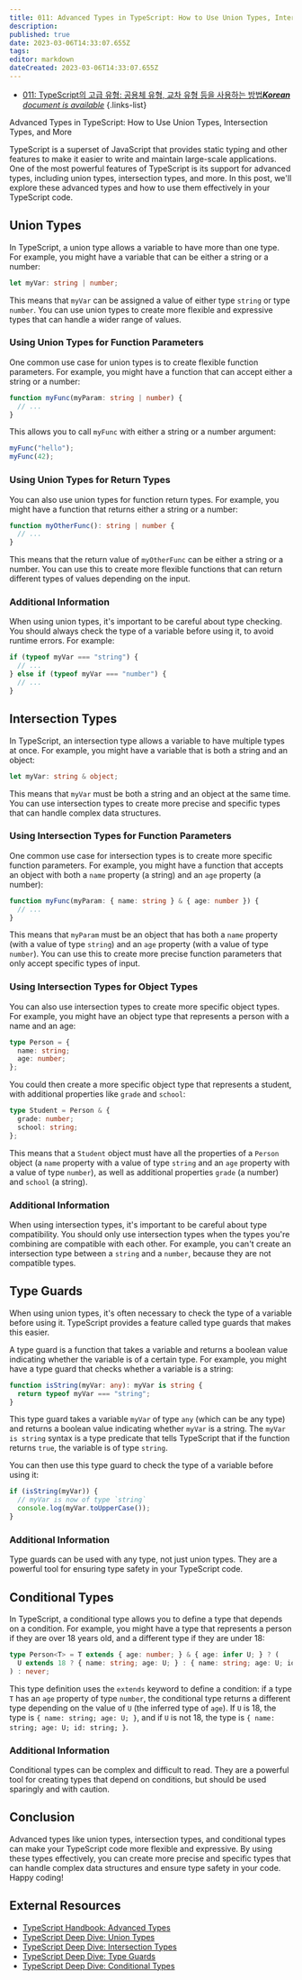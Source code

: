 ```yaml
---
title: 011: Advanced Types in TypeScript: How to Use Union Types, Intersection Types, and More
description: 
published: true
date: 2023-03-06T14:33:07.655Z
tags: 
editor: markdown
dateCreated: 2023-03-06T14:33:07.655Z
---
```


- [011: TypeScript의 고급 유형: 공용체 유형, 교차 유형 등을 사용하는 방법***Korean** document is available*](/ko/Knowledge-base/TypeScript/Learning/011-advanced-types-in-typescript-how-to-use-union-types-intersection-types-and-more)
{.links-list}



Advanced Types in TypeScript: How to Use Union Types, Intersection Types, and More

TypeScript is a superset of JavaScript that provides static typing and other features to make it easier to write and maintain large-scale applications. One of the most powerful features of TypeScript is its support for advanced types, including union types, intersection types, and more. In this post, we'll explore these advanced types and how to use them effectively in your TypeScript code.

## Union Types

In TypeScript, a union type allows a variable to have more than one type. For example, you might have a variable that can be either a string or a number:

```typescript
let myVar: string | number;
```

This means that `myVar` can be assigned a value of either type `string` or type `number`. You can use union types to create more flexible and expressive types that can handle a wider range of values.

### Using Union Types for Function Parameters

One common use case for union types is to create flexible function parameters. For example, you might have a function that can accept either a string or a number:

```typescript
function myFunc(myParam: string | number) {
  // ...
}
```

This allows you to call `myFunc` with either a string or a number argument:

```typescript
myFunc("hello");
myFunc(42);
```

### Using Union Types for Return Types

You can also use union types for function return types. For example, you might have a function that returns either a string or a number:

```typescript
function myOtherFunc(): string | number {
  // ...
}
```

This means that the return value of `myOtherFunc` can be either a string or a number. You can use this to create more flexible functions that can return different types of values depending on the input.

### Additional Information

When using union types, it's important to be careful about type checking. You should always check the type of a variable before using it, to avoid runtime errors. For example:

```typescript
if (typeof myVar === "string") {
  // ...
} else if (typeof myVar === "number") {
  // ...
}
```

## Intersection Types

In TypeScript, an intersection type allows a variable to have multiple types at once. For example, you might have a variable that is both a string and an object:

```typescript
let myVar: string & object;
```

This means that `myVar` must be both a string and an object at the same time. You can use intersection types to create more precise and specific types that can handle complex data structures.

### Using Intersection Types for Function Parameters

One common use case for intersection types is to create more specific function parameters. For example, you might have a function that accepts an object with both a `name` property (a string) and an `age` property (a number):

```typescript
function myFunc(myParam: { name: string } & { age: number }) {
  // ...
}
```

This means that `myParam` must be an object that has both a `name` property (with a value of type `string`) and an `age` property (with a value of type `number`). You can use this to create more precise function parameters that only accept specific types of input.

### Using Intersection Types for Object Types

You can also use intersection types to create more specific object types. For example, you might have an object type that represents a person with a name and an age:

```typescript
type Person = {
  name: string;
  age: number;
};
```

You could then create a more specific object type that represents a student, with additional properties like `grade` and `school`:

```typescript
type Student = Person & {
  grade: number;
  school: string;
};
```

This means that a `Student` object must have all the properties of a `Person` object (a `name` property with a value of type `string` and an `age` property with a value of type `number`), as well as additional properties `grade` (a number) and `school` (a string).

### Additional Information

When using intersection types, it's important to be careful about type compatibility. You should only use intersection types when the types you're combining are compatible with each other. For example, you can't create an intersection type between a `string` and a `number`, because they are not compatible types.

## Type Guards

When using union types, it's often necessary to check the type of a variable before using it. TypeScript provides a feature called type guards that makes this easier.

A type guard is a function that takes a variable and returns a boolean value indicating whether the variable is of a certain type. For example, you might have a type guard that checks whether a variable is a string:

```typescript
function isString(myVar: any): myVar is string {
  return typeof myVar === "string";
}
```

This type guard takes a variable `myVar` of type `any` (which can be any type) and returns a boolean value indicating whether `myVar` is a string. The `myVar is string` syntax is a type predicate that tells TypeScript that if the function returns `true`, the variable is of type `string`.

You can then use this type guard to check the type of a variable before using it:

```typescript
if (isString(myVar)) {
  // myVar is now of type `string`
  console.log(myVar.toUpperCase());
}
```

### Additional Information

Type guards can be used with any type, not just union types. They are a powerful tool for ensuring type safety in your TypeScript code.

## Conditional Types

In TypeScript, a conditional type allows you to define a type that depends on a condition. For example, you might have a type that represents a person if they are over 18 years old, and a different type if they are under 18:

```typescript
type Person<T> = T extends { age: number; } & { age: infer U; } ? (
  U extends 18 ? { name: string; age: U; } : { name: string; age: U; id: string; }
) : never;
```

This type definition uses the `extends` keyword to define a condition: if a type `T` has an `age` property of type `number`, the conditional type returns a different type depending on the value of `U` (the inferred type of `age`). If `U` is 18, the type is `{ name: string; age: U; }`, and if `U` is not 18, the type is `{ name: string; age: U; id: string; }`.

### Additional Information

Conditional types can be complex and difficult to read. They are a powerful tool for creating types that depend on conditions, but should be used sparingly and with caution.

## Conclusion

Advanced types like union types, intersection types, and conditional types can make your TypeScript code more flexible and expressive. By using these types effectively, you can create more precise and specific types that can handle complex data structures and ensure type safety in your code. Happy coding!

## External Resources

- [TypeScript Handbook: Advanced Types](https://www.typescriptlang.org/docs/handbook/advanced-types.html)
- [TypeScript Deep Dive: Union Types](https://basarat.gitbook.io/typescript/type-system/union-types)
- [TypeScript Deep Dive: Intersection Types](https://basarat.gitbook.io/typescript/type-system/intersection-types)
- [TypeScript Deep Dive: Type Guards](https://basarat.gitbook.io/typescript/type-system/typeguard)
- [TypeScript Deep Dive: Conditional Types](https://basarat.gitbook.io/typescript/type-system/conditional-types)